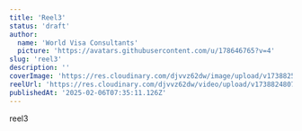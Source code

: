 ```yaml
---
title: 'Reel3'
status: 'draft'
author:
  name: 'World Visa Consultants'
  picture: 'https://avatars.githubusercontent.com/u/178646765?v=4'
slug: 'reel3'
description: ''
coverImage: 'https://res.cloudinary.com/djvvz62dw/image/upload/v1738825234/greywall/reels/ReelCoverImage/reel6_bd4um0.webp'
reelUrl: 'https://res.cloudinary.com/djvvz62dw/video/upload/v1738824807/greywall/reels/Video-602_yjdtfv.mp4'
publishedAt: '2025-02-06T07:35:11.126Z'
---
```


reel3